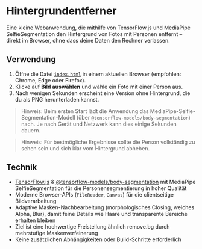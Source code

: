 # Hintergrundentferner

Eine kleine Webanwendung, die mithilfe von TensorFlow.js und MediaPipe SelfieSegmentation den Hintergrund von Fotos mit Personen entfernt – direkt im Browser, ohne dass deine Daten den Rechner verlassen.

## Verwendung

1. Öffne die Datei [`index.html`](index.html) in einem aktuellen Browser (empfohlen: Chrome, Edge oder Firefox).
2. Klicke auf **Bild auswählen** und wähle ein Foto mit einer Person aus.
3. Nach wenigen Sekunden erscheint eine Version ohne Hintergrund, die du als PNG herunterladen kannst.

> Hinweis: Beim ersten Start lädt die Anwendung das MediaPipe-Selfie-Segmentation-Modell (über `@tensorflow-models/body-segmentation`) nach. Je nach Gerät und Netzwerk kann dies einige Sekunden dauern.

> Hinweis: Für bestmögliche Ergebnisse sollte die Person vollständig zu sehen sein und sich klar vom Hintergrund abheben.

## Technik

- [TensorFlow.js](https://www.tensorflow.org/js) & [@tensorflow-models/body-segmentation](https://github.com/tensorflow/tfjs-models/tree/master/body-segmentation) mit MediaPipe SelfieSegmentation für die Personensegmentierung in hoher Qualität
- Moderne Browser-APIs (`FileReader`, `Canvas`) für die clientseitige Bildverarbeitung
- Adaptive Masken-Nachbearbeitung (morphologisches Closing, weiches Alpha, Blur), damit feine Details wie Haare und transparente Bereiche erhalten bleiben
- Ziel ist eine hochwertige Freistellung ähnlich remove.bg durch mehrstufige Maskenverfeinerung
- Keine zusätzlichen Abhängigkeiten oder Build-Schritte erforderlich
